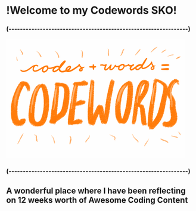 # !Welcome to my Codewords SKO!

### (---------------------------------------------------------------) ###

<img src="codewordsgif.GIF">

### (---------------------------------------------------------------) ###

## A wonderful place where I have been reflecting on 12 weeks worth of Awesome Coding Content ##



